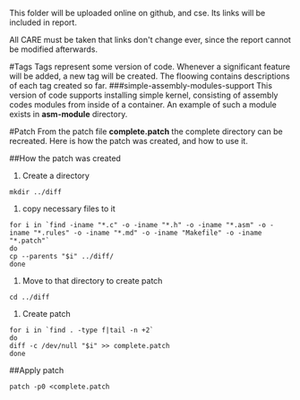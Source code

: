 This folder will be uploaded online on github, and cse. Its links will be included in report. 

All CARE must be taken that links don't change ever, since the report cannot be modified afterwards.

#Tags
Tags represent some version of code. Whenever a significant feature will be added, a new tag will be created.
The floowing contains descriptions of each tag created so far.
###simple-assembly-modules-support
This version of code supports installing simple kernel, consisting of assembly codes modules from inside of a container. An example of such a module exists in **asm-module** directory.

#Patch
From the patch file **complete.patch** the complete directory can be recreated.
Here is how the patch was created, and how to use it.

##How the patch was created
1. Create a directory

```mkdir ../diff```

1. copy necessary files to it
```
for i in `find -iname "*.c" -o -iname "*.h" -o -iname "*.asm" -o -iname "*.rules" -o -iname "*.md" -o -iname "Makefile" -o -iname "*.patch"`
do              
cp --parents "$i" ../diff/
done

```

1. Move to that directory to create patch
```
cd ../diff
```

1. Create patch

```
for i in `find . -type f|tail -n +2`                                                                                                        
do                 
diff -c /dev/null "$i" >> complete.patch
done
```

##Apply patch
```
patch -p0 <complete.patch 
```
